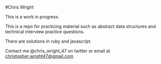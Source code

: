 #Chris Wright

This is a work in progress.

This is a repo for practicing material such as abstract data structures and technical interview practice questions.

There are solutions in ruby and javascript.

Contact me @chris_wright_47 on twitter or email at christopher.wright47@gmail.com